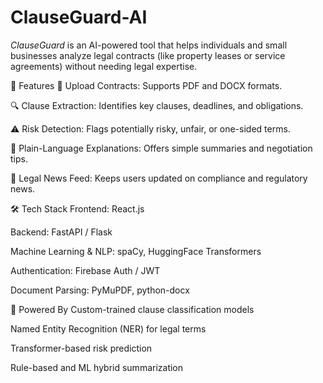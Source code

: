 # ClauseGuard-AI

*ClauseGuard* is an AI-powered tool that helps individuals and small businesses analyze legal contracts (like property leases or service agreements) without needing legal expertise.

🚀 Features
📄 Upload Contracts: Supports PDF and DOCX formats.

🔍 Clause Extraction: Identifies key clauses, deadlines, and obligations.

⚠️ Risk Detection: Flags potentially risky, unfair, or one-sided terms.

🧠 Plain-Language Explanations: Offers simple summaries and negotiation tips.

📰 Legal News Feed: Keeps users updated on compliance and regulatory news.

🛠️ Tech Stack
Frontend: React.js

Backend: FastAPI / Flask

Machine Learning & NLP: spaCy, HuggingFace Transformers

Authentication: Firebase Auth / JWT

Document Parsing: PyMuPDF, python-docx

🧠 Powered By
Custom-trained clause classification models

Named Entity Recognition (NER) for legal terms

Transformer-based risk prediction

Rule-based and ML hybrid summarization
